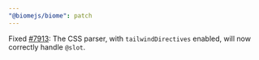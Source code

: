 ```yaml
---
"@biomejs/biome": patch
---
```


Fixed [#7913](https://github.com/biomejs/biome/issues/7913): The CSS parser, with `tailwindDirectives` enabled, will now correctly handle `@slot`.
